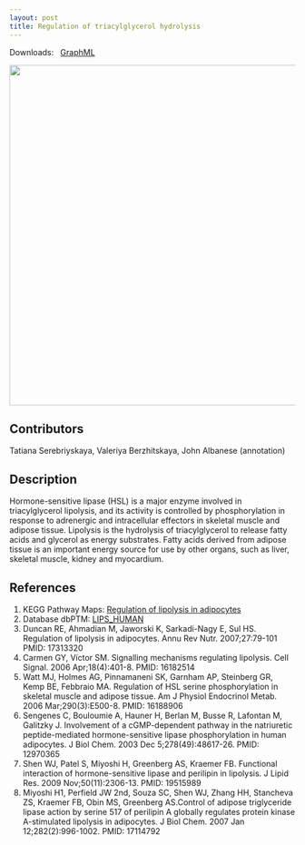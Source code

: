 ```yaml
---
layout: post
title: Regulation of triacylglycerol hydrolysis
---
```


Downloads: &nbsp; 
[GraphML](../downloads/F015-tag.graphml) &nbsp;
<!--[SBGN-ML](../downloads/F015-tag-SBGNv02.sbgn) &nbsp;
[CellDesigner](../downloads/model_F015.xml) &nbsp;
[MINERVA](https://mreg.elixir-luxembourg.org/minerva/index.xhtml?id=F015) &nbsp;
[Newt](http://web.newteditor.org/?URL=https://metabolismregulation.github.io/downloads/F015-tag-newt.sbgn) &nbsp;-->
<p align="middle"><a href="/tag/"><img id="image" src="/downloads/F015-tag.png" width="600"/></a></p>

## Contributors

Tatiana Serebriyskaya, Valeriya Berzhitskaya, John Albanese (annotation)

## Description

Hormone-sensitive lipase (HSL) is a major enzyme involved in triacylglycerol lipolysis, and its activity is controlled by phosphorylation in response to adrenergic and intracellular effectors in skeletal muscle and adipose tissue. Lipolysis is the hydrolysis of triacylglycerol to release fatty acids and glycerol as energy substrates. Fatty acids derived from adipose tissue is an important energy source for use by other organs, such as liver, skeletal muscle, kidney and myocardium.

## References

1. KEGG Pathway Maps: [Regulation of lipolysis in adipocytes](http://www.genome.jp/kegg-bin/show_pathway?map=hsa04923&show_description=show)
1. Database dbPTM: [LIPS_HUMAN](http://dbptm.mbc.nctu.edu.tw/search_result.php?search_type=db_id&swiss_id=LIPS_HUMAN#reference)
1. Duncan RE, Ahmadian M, Jaworski K, Sarkadi-Nagy E, Sul HS. Regulation of lipolysis in adipocytes. Annu Rev Nutr. 2007;27:79-101 PMID: 17313320
1. Carmen GY, Víctor SM. Signalling mechanisms regulating lipolysis. Cell Signal. 2006 Apr;18(4):401-8. PMID: 16182514 
1. Watt MJ, Holmes AG, Pinnamaneni SK, Garnham AP, Steinberg GR, Kemp BE, Febbraio MA. Regulation of HSL serine phosphorylation in skeletal muscle and adipose tissue. Am J Physiol Endocrinol Metab. 2006 Mar;290(3):E500-8. PMID: 16188906
1. Sengenes C, Bouloumie A, Hauner H, Berlan M, Busse R, Lafontan M, Galitzky J. Involvement of a cGMP-dependent pathway in the natriuretic peptide-mediated hormone-sensitive lipase phosphorylation in human adipocytes. J Biol Chem. 2003 Dec 5;278(49):48617-26. PMID: 12970365
1. Shen WJ, Patel S, Miyoshi H, Greenberg AS, Kraemer FB. Functional interaction of hormone-sensitive lipase and perilipin in lipolysis. J Lipid Res. 2009 Nov;50(11):2306-13. PMID: 19515989
1. Miyoshi H1, Perfield JW 2nd, Souza SC, Shen WJ, Zhang HH, Stancheva ZS, Kraemer FB, Obin MS, Greenberg AS.Control of adipose triglyceride lipase action by serine 517 of perilipin A globally regulates protein kinase A-stimulated lipolysis in adipocytes. J Biol Chem. 2007 Jan 12;282(2):996-1002. PMID: 17114792

